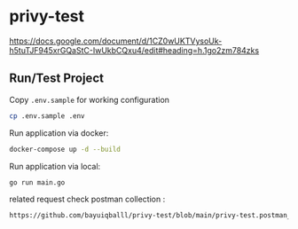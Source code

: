 # privy-test

https://docs.google.com/document/d/1CZ0wUKTVysoUk-h5tuTJF945xrGQaStC-IwUkbCQxu4/edit#heading=h.1go2zm784zks

## Run/Test Project

Copy `.env.sample` for working configuration

```bash
cp .env.sample .env
```

Run application via docker:

```bash
docker-compose up -d --build
```

Run application via local:

```bash
go run main.go
```

related request check postman collection :
```bash
https://github.com/bayuiqballl/privy-test/blob/main/privy-test.postman_collection.json
```
